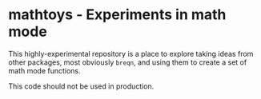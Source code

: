mathtoys - Experiments in math mode
===================================

This highly-experimental repository is a place to explore taking
ideas from other packages, most obviously `breqn`, and using
them to create a set of math mode functions.

This code should not be used in production.
